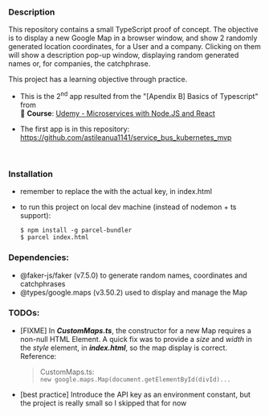 ### Description

This repository contains a small TypeScript proof of concept.
The objective is to display a new Google Map in  a browser window, and show 2 randomly generated location coordinates, for a User and a company. Clicking on them will show a description pop-up window, displaying random generated names or, for companies, the catchphrase. 

This project has a learning objective through practice. <br/>
- This is the 2<sup>nd</sup>  app resulted from the "[Apendix B] Basics of Typescript" from <br/>
:school: **Course**: [Udemy - Microservices with Node.JS and React](https://www.udemy.com/course/microservices-with-node-js-and-react/) <br/>

- The first app is in this repository: https://github.com/astileanua1141/service_bus_kubernetes_mvp
<br/>

### Installation

- remember to replace the <API-key> with the actual key, in index.html
- to run this project on local dev machine (instead of nodemon + ts support): 

  `$ npm install -g parcel-bundler ` <br/>
  `$ parcel index.html`

### Dependencies: 
  - @faker-js/faker (v7.5.0) to generate random names, coordinates and catchphrases
  - @types/google.maps (v3.50.2) used to display and manage the Map
   

### TODOs:
  - [FIXME] In ***CustomMaps.ts***, the constructor for a new Map requires a non-null HTML Element. A quick fix was to provide a *size* and *width* in the *style* element, in ***index.html***, so the map display is correct. <br/>
  Reference:
    > CustomMaps.ts: <br/>
    > `new google.maps.Map(document.getElementById(divId)...` 
  - [best practice] Introduce the API key as an environment constant, but the project is really small so I skipped that for now 
